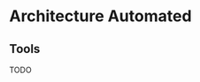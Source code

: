 # Architecture Automated

## Tools

TODO

<!--
https://brainboard.co
https://hyperglance.com
https://hava.io
https://archium.io
-->
